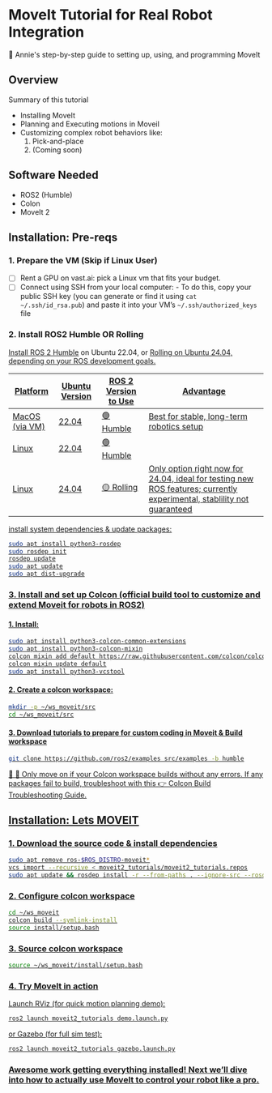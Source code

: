 # MoveIt Tutorial for Real Robot Integration

🚀 Annie's step-by-step guide to setting up, using, and programming MoveIt


## Overview

Summary of this tutorial
- Installing MoveIt
- Planning and Executing motions in MoveiI
- Customizing complex robot behaviors like:
  1. Pick-and-place
  2. (Coming soon)

## Software Needed

- ROS2 (Humble)
- Colon
- MoveIt 2

## Installation: Pre-reqs

### 1. Prepare the VM (Skip if Linux User)
- [ ] Rent a GPU on vast.ai: pick a Linux vm that fits your budget.
- [ ] Connect using SSH from your local computer: 
      - To do this, copy your public SSH key (you can generate or find it using `cat ~/.ssh/id_rsa.pub`) and paste it into your VM’s `~/.ssh/authorized_keys` file

### 2. Install ROS2 Humble OR Rolling
<u> [Install ROS 2 Humble](https://docs.ros.org/en/humble/Installation/Ubuntu-Install-Debs.html)</u> on Ubuntu 22.04, or <u>[Rolling](https://docs.ros.org/en/rolling/Installation/Ubuntu-Install-Debs.html)<u> on Ubuntu 24.04, depending on your ROS development goals.

| Platform       | Ubuntu Version | ROS 2 Version to Use     | Advantage                          |
|----------------|----------------|---------------------------|--------------------------------|
| MacOS (via VM) | 22.04           | 🟢 Humble   | Best for stable, long-term robotics setup     |
| Linux    | 22.04           | 🟢 Humble    |                     |
| Linux    | 24.04           | 🟡 Rolling   | Only option right now for 24.04, ideal for testing new ROS features; currently experimental, stablility not guaranteed |

install system dependencies & update packages:
```bash
sudo apt install python3-rosdep
sudo rosdep init
rosdep update
sudo apt update
sudo apt dist-upgrade
```

### 3. Install and set up Colcon (official build tool to customize and extend Moveit for robots in ROS2)

#### 1. Install: 
```bash
sudo apt install python3-colcon-common-extensions
sudo apt install python3-colcon-mixin
colcon mixin add default https://raw.githubusercontent.com/colcon/colcon-mixin-repository/master/index.yaml
colcon mixin update default
sudo apt install python3-vcstool
```

#### 2. Create a colcon workspace:
```bash
mkdir -p ~/ws_moveit/src
cd ~/ws_moveit/src
```

#### 3. Download tutorials to prepare for custom coding in Moveit & Build workspace
```bash
git clone https://github.com/ros2/examples src/examples -b humble
```

🛑 🛑  Only move on if your Colcon workspace builds without any errors. If any packages fail to build, troubleshoot with this 👉 [Colcon Build Troubleshooting Guide](./Troubleshooting_colcon_build.md).

## Installation: Lets MOVEIT 
### 1. Download the source code & install dependencies
```bash
sudo apt remove ros-$ROS_DISTRO-moveit*
vcs import --recursive < moveit2_tutorials/moveit2_tutorials.repos
sudo apt update && rosdep install -r --from-paths . --ignore-src --rosdistro $ROS_DISTRO -y
```
### 2. Configure colcon workspace
```bash
cd ~/ws_moveit
colcon build --symlink-install
source install/setup.bash
```
### 3. Source colcon workspace
```bash
source ~/ws_moveit/install/setup.bash
```
### 4. Try MoveIt in action 
Launch RViz (for quick motion planning demo):  
```bash
ros2 launch moveit2_tutorials demo.launch.py
```
or Gazebo (for full sim test):
```bash
ros2 launch moveit2_tutorials gazebo.launch.py
```
### Awesome work getting everything installed! Next we’ll dive into how to actually use MoveIt to control your robot like a pro.
